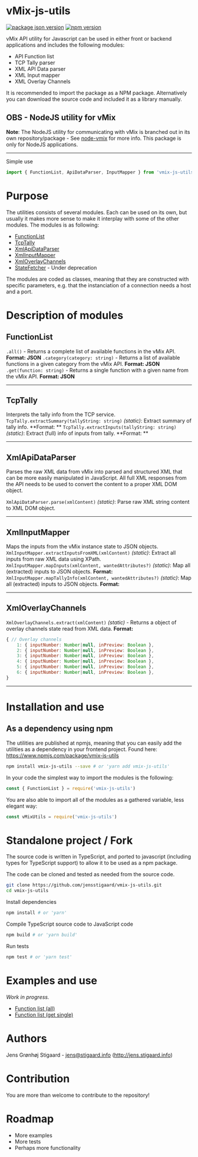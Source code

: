 # vMix-js-utils

[![package json version](https://img.shields.io/github/package-json/v/jensstigaard/vmix-js-utils.svg)](https://www.github/jensstigaard/vmix-js-utils)
[![npm version](https://badge.fury.io/js/vmix-js-utils.svg)](https://www.npmjs.com/package/vmix-js-utils)

vMix API utility for Javascript can be used in either front or backend applications and includes the following modules:
- API Function list
- TCP Tally parser
- XML API Data parser
- XML Input mapper
- XML Overlay Channels

It is recommended to import the package as a NPM package. Alternatively you can download the source code and included it as a library manually.

## OBS - NodeJS utility for vMix
**Note**: The NodeJS utility for communicating with vMix is branched out in its own repository/package - See [node-vmix](https://github.com/jensstigaard/node-vmix) for more info. This package is only for NodeJS applications.

---
Simple use
```javascript
import { FunctionList, ApiDataParser, InputMapper } from 'vmix-js-utils'

```

# Purpose
The utilities consists of several modules. Each can be used on its own, but usually it makes more sense to make it interplay with some of the other modules.
The modules is as following:
 - [FunctionList](#functionlist)
 - [TcpTally](#tcptally)
 - [XmlApiDataParser](#xmlapidataparser)
 - [XmlInputMapper](#xmlinputmapper)
 - [XmlOverlayChannels](#xml-overlay-channels)
 - [StateFetcher](#statefetcher) - Under deprecation

The modules are coded as classes, meaning that they are constructed with specific parameters, e.g. that the instanciation of a connection needs a host and a port. 

# Description of modules

## FunctionList
`.all()` - Returns a complete list of available functions in the vMix API. **Format: JSON**
`.category(category: string)` - Returns a list of available functions in a given category from the vMix API. **Format: JSON**
`.get(function: string)` - Returns a single function with a given name from the vMix API. **Format: JSON**

---

## TcpTally
Interprets the tally info from the TCP service.
`TcpTally.extractSummary(tallyString: string)` *(static)*: Extract summary of tally info. **Format: **
`TcpTally.extractInputs(tallyString: string)` *(static)*: Extract (full) info of inputs from tally. **Format: **

---

## XmlApiDataParser
Parses the raw XML data from vMix into parsed and structured XML that can be more easily manipulated in JavaScript.
All full XML responses from the API needs to be used to convert the content to a proper XML DOM object.

`XmlApiDataParser.parse(xmlContent)` *(static)*: Parse raw XML string content to XML DOM object.

---

## XmlInputMapper
Maps the inputs from the vMix instance state to JSON objects.
`XmlInputMapper.extractInputsFromXML(xmlContent)` *(static)*: Extract all inputs from raw XML data using XPath.
`XmlInputMapper.mapInputs(xmlContent, wantedAttributes?)` *(static)*: Map all (extracted) inputs to JSON objects. **Format:**
`XmlInputMapper.mapTallyInfo(xmlContent, wantedAttributes?)` *(static)*: Map all (extracted) inputs to JSON objects. **Format:**

---


## XmlOverlayChannels
`XmlOverlayChannels.extract(xmlContent)` *(static)* - Returns a object of overlay channels state read from XML data. **Format:**
```javascript
{ // Overlay channels
	1: { inputNumber: Number|null, inPreview: Boolean },
	2: { inputNumber: Number|null, inPreview: Boolean },
	3: { inputNumber: Number|null, inPreview: Boolean },
	4: { inputNumber: Number|null, inPreview: Boolean },
	5: { inputNumber: Number|null, inPreview: Boolean },
	6: { inputNumber: Number|null, inPreview: Boolean },
}
```

---


# Installation and use

## As a dependency using npm
The utilities are published at npmjs, meaning that you can easily add the utilities as a dependency in your frontend project.
Found here: https://www.npmjs.com/package/vmix-js-utils
```sh
npm install vmix-js-utils --save # or 'yarn add vmix-js-utils'
```

In your code the simplest way to import the modules is the following:

```javascript
const { FunctionList } = require('vmix-js-utils')

```

You are also able to import all of the modules as a gathered variable, less elegant way:

```javascript
const vMixUtils = require('vmix-js-utils')


```


# Standalone project / Fork
The source code is written in TypeScript, and ported to javascript (including types for TypeScript support) to allow it to be used as a npm package.

The code can be cloned and tested as needed from the source code.

```sh
git clone https://github.com/jensstigaard/vmix-js-utils.git
cd vmix-js-utils
```
Install dependencies
```sh
npm install # or 'yarn'
```
Compile TypeScript source code to JavaScript code
```sh
npm build # or 'yarn build'
```
Run tests
```sh
npm test # or 'yarn test'
```


# Examples and use
*Work in progress.*
- [Function list (all)](./examples/function-list-all.js)
- [Function list (get single)](./examples/function-list-get.js)


# Authors
Jens Grønhøj Stigaard - <jens@stigaard.info> (http://jens.stigaard.info)


# Contribution
You are more than welcome to contribute to the repository!


# Roadmap
 - More examples
 - More tests
 - Perhaps more functionality
